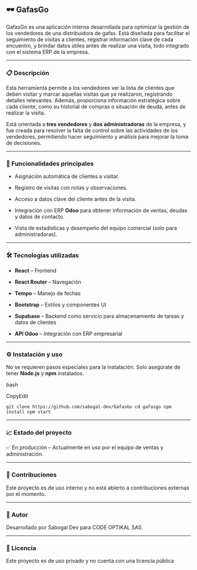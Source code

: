 ## 🕶️ GafasGo

GafasGo es una aplicación interna desarrollada para optimizar la gestión de los vendedores de una distribuidora de gafas. Está diseñada para facilitar el seguimiento de visitas a clientes, registrar información clave de cada encuentro, y brindar datos útiles antes de realizar una visita, todo integrado con el sistema ERP de la empresa.

----------

### 📋 Descripción

Esta herramienta permite a los vendedores ver la lista de clientes que deben visitar y marcar aquellas visitas que ya realizaron, registrando detalles relevantes. Además, proporciona información estratégica sobre cada cliente, como su historial de compras o situación de deuda, antes de realizar la visita.

Está orientada a **tres vendedores** y **dos administradoras** de la empresa, y fue creada para resolver la falta de control sobre las actividades de los vendedores, permitiendo hacer seguimiento y análisis para mejorar la toma de decisiones.

----------

### 🚀 Funcionalidades principales

-   Asignación automática de clientes a visitar.
    
-   Registro de visitas con notas y observaciones.
    
-   Acceso a datos clave del cliente antes de la visita.
    
-   Integración con ERP **Odoo** para obtener información de ventas, deudas y datos de contacto.
    
-   Vista de estadísticas y desempeño del equipo comercial (solo para administradoras).
    

----------

### 🛠️ Tecnologías utilizadas

-   **React** – Frontend
    
-   **React Router** – Navegación
    
-   **Tempo** – Manejo de fechas
    
-   **Bootstrap** – Estilos y componentes UI
    
-   **Supabase** – Backend como servicio para almacenamiento de tareas y datos de clientes
    
-   **API Odoo** – Integración con ERP empresarial
    

----------

### ⚙️ Instalación y uso

No se requieren pasos especiales para la instalación. Solo asegúrate de tener **Node.js** y **npm** instalados.

bash

CopyEdit

`git clone https://github.com/sabogal-dev/GafasGo cd gafasgo
npm install
npm start` 

----------

### 📈 Estado del proyecto

✅ En producción – Actualmente en uso por el equipo de ventas y administración.

----------

### 👥 Contribuciones

Este proyecto es de uso interno y no está abierto a contribuciones externas por el momento.

----------

### 👤 Autor

Desarrollado por Sabogal Dev para CODE OPTIKAL SAS.

----------

### 📝 Licencia

Este proyecto es de uso privado y no cuenta con una licencia pública